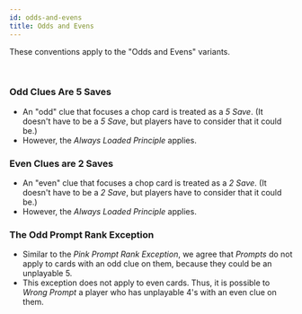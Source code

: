 ```yaml
---
id: odds-and-evens
title: Odds and Evens
---
```


These conventions apply to the "Odds and Evens" variants.

<br />

### Odd Clues Are 5 Saves

- An "odd" clue that focuses a chop card is treated as a *5 Save*. (It doesn't have to be a *5 Save*, but players have to consider that it could be.)
- However, the *Always Loaded Principle* applies.

### Even Clues are 2 Saves

- An "even" clue that focuses a chop card is treated as a *2 Save*. (It doesn't have to be a *2 Save*, but players have to consider that it could be.)
- However, the *Always Loaded Principle* applies.

### The Odd Prompt Rank Exception

- Similar to the *Pink Prompt Rank Exception*, we agree that *Prompts* do not apply to cards with an odd clue on them, because they could be an unplayable 5.
- This exception does not apply to even cards. Thus, it is possible to *Wrong Prompt* a player who has unplayable 4's with an even clue on them.
